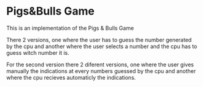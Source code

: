 # Pigs&Bulls Game

This is an implementation of the Pigs & Bulls Game

There 2 versions, one where the user has to guess the number generated by the cpu and another where the user selects a number and the cpu has to guess witch number it is.

For the second version there 2 diferent versions, one where the user gives manually the indications at every numbers guessed by the cpu and another where the cpu recieves automaticly the indications.
